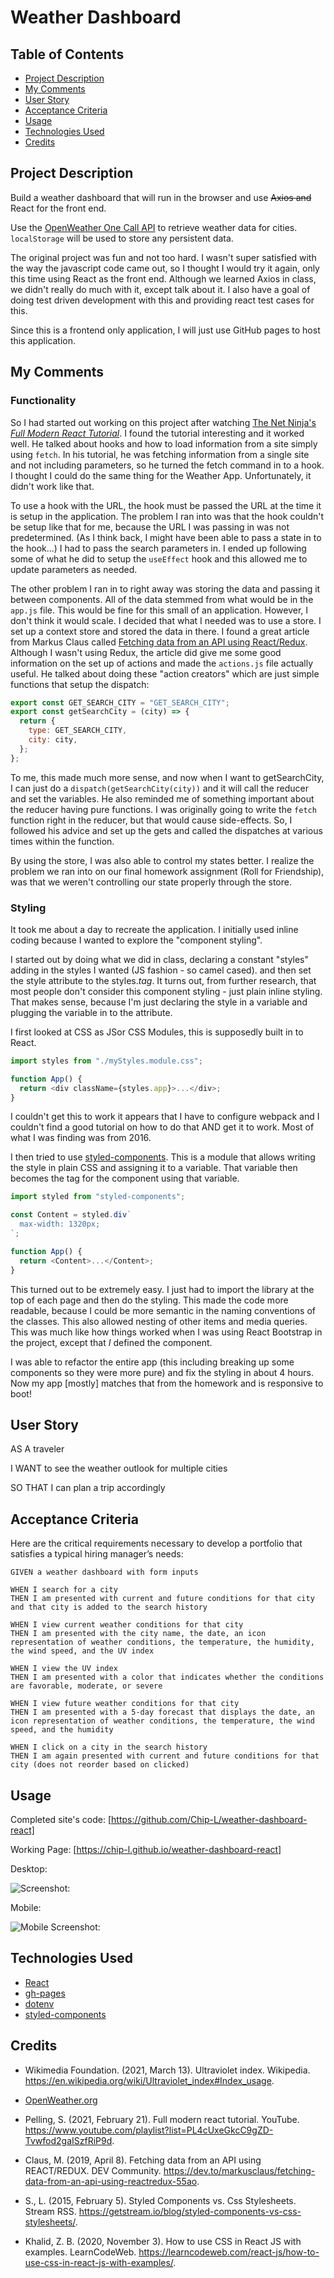 # Weather Dashboard

## Table of Contents

- [Project Description](#project-description)
- [My Comments](#my-comments)
- [User Story](#user-story)
- [Acceptance Criteria](#acceptance-criteria)
- [Usage](#usage)
- [Technologies Used](#technologies-used)
- [Credits](#credits)

## Project Description

Build a weather dashboard that will run in the browser and use ~~Axios and~~ React for the front end.

Use the [OpenWeather One Call API](https://openweathermap.org/api/one-call-api) to retrieve weather data for cities. `localStorage` will be used to store any persistent data.

The original project was fun and not too hard. I wasn't super satisfied with the way the javascript code came out, so I thought I would try it again, only this time using React as the front end. Although we learned Axios in class, we didn't really do much with it, except talk about it. I also have a goal of doing test driven development with this and providing react test cases for this.

Since this is a frontend only application, I will just use GitHub pages to host this application.

## My Comments

### Functionality

So I had started out working on this project after watching [The Net Ninja's _Full Modern React Tutorial_](https://www.youtube.com/playlist?list=PL4cUxeGkcC9gZD-Tvwfod2gaISzfRiP9d). I found the tutorial interesting and it worked well. He talked about hooks and how to load information from a site simply using `fetch`. In his tutorial, he was fetching information from a single site and not including parameters, so he turned the fetch command in to a hook. I thought I could do the same thing for the Weather App. Unfortunately, it didn't work like that.

To use a hook with the URL, the hook must be passed the URL at the time it is setup in the application. The problem I ran into was that the hook couldn't be setup like that for me, because the URL I was passing in was not predetermined. (As I think back, I might have been able to pass a state in to the hook...) I had to pass the search parameters in. I ended up following some of what he did to setup the `useEffect` hook and this allowed me to update parameters as needed.

The other problem I ran in to right away was storing the data and passing it between components. All of the data stemmed from what would be in the `app.js` file. This would be fine for this small of an application. However, I don't think it would scale. I decided that what I needed was to use a store. I set up a context store and stored the data in there. I found a great article from Markus Claus called [Fetching data from an API using React/Redux](https://dev.to/markusclaus/fetching-data-from-an-api-using-reactredux-55ao). Although I wasn't using Redux, the article did give me some good information on the set up of actions and made the `actions.js` file actually useful. He talked about doing these "action creators" which are just simple functions that setup the dispatch:

```javascript
export const GET_SEARCH_CITY = "GET_SEARCH_CITY";
export const getSearchCity = (city) => {
  return {
    type: GET_SEARCH_CITY,
    city: city,
  };
};
```

To me, this made much more sense, and now when I want to getSearchCity, I can just do a `dispatch(getSearchCity(city))` and it will call the reducer and set the variables. He also reminded me of something important about the reducer having pure functions. I was originally going to write the `fetch` function right in the reducer, but that would cause side-effects. So, I followed his advice and set up the gets and called the dispatches at various times within the function.

By using the store, I was also able to control my states better. I realize the problem we ran into on our final homework assignment (Roll for Friendship), was that we weren't controlling our state properly through the store.

### Styling

It took me about a day to recreate the application. I initially used inline coding because I wanted to explore the "component styling".

I started out by doing what we did in class, declaring a constant "styles" adding in the styles I wanted (JS fashion - so camel cased). and then set the style attribute to the styles._tag_. It turns out, from further research, that most people don't consider this component styling - just plain inline styling. That makes sense, because I'm just declaring the style in a variable and plugging the variable in to the attribute.

I first looked at CSS as JSor CSS Modules, this is supposedly built in to React.

```javascript
import styles from "./myStyles.module.css";

function App() {
  return <div className={styles.app}>...</div>;
}
```

I couldn't get this to work it appears that I have to configure webpack and I couldn't find a good tutorial on how to do that AND get it to work. Most of what I was finding was from 2016.

I then tried to use [styled-components](https://styled-components.com/). This is a module that allows writing the style in plain CSS and assigning it to a variable. That variable then becomes the tag for the component using that variable.

```javascript
import styled from "styled-components";

const Content = styled.div`
  max-width: 1320px;
`;

function App() {
  return <Content>...</Content>;
}
```

This turned out to be extremely easy. I just had to import the library at the top of each page and then do the styling. This made the code more readable, because I could be more semantic in the naming conventions of the classes. This also allowed nesting of other items and media queries. This was much like how things worked when I was using React Bootstrap in the project, except that _I_ defined the component.

I was able to refactor the entire app (this including breaking up some components so they were more pure) and fix the styling in about 4 hours. Now my app [mostly] matches that from the homework and is responsive to boot!

## User Story

AS A traveler

I WANT to see the weather outlook for multiple cities

SO THAT I can plan a trip accordingly

## Acceptance Criteria

Here are the critical requirements necessary to develop a portfolio that satisfies a typical hiring manager’s needs:

```
GIVEN a weather dashboard with form inputs

WHEN I search for a city
THEN I am presented with current and future conditions for that city and that city is added to the search history

WHEN I view current weather conditions for that city
THEN I am presented with the city name, the date, an icon representation of weather conditions, the temperature, the humidity, the wind speed, and the UV index

WHEN I view the UV index
THEN I am presented with a color that indicates whether the conditions are favorable, moderate, or severe

WHEN I view future weather conditions for that city
THEN I am presented with a 5-day forecast that displays the date, an icon representation of weather conditions, the temperature, the wind speed, and the humidity

WHEN I click on a city in the search history
THEN I am again presented with current and future conditions for that city (does not reorder based on clicked)

```

## Usage

Completed site's code: [https://github.com/Chip-L/weather-dashboard-react]

Working Page: [https://chip-l.github.io/weather-dashboard-react]

Desktop:

![Screenshot: ](./misc/screenshot.jpg)

Mobile:

![Mobile Screenshot:](./misc/screenshot.m.jpg)

## Technologies Used

- [React](https://reactjs.org/)
- [gh-pages](https://www.npmjs.com/package/gh-pages)
- [dotenv](https://www.npmjs.com/package/dotenv)
- [styled-components](https://styled-components.com/)

## Credits

- Wikimedia Foundation. (2021, March 13). Ultraviolet index. Wikipedia. https://en.wikipedia.org/wiki/Ultraviolet_index#Index_usage.

- [OpenWeather.org](https://openweathermap.org/)

- Pelling, S. (2021, February 21). Full modern react tutorial. YouTube. https://www.youtube.com/playlist?list=PL4cUxeGkcC9gZD-Tvwfod2gaISzfRiP9d.

- Claus, M. (2019, April 8). Fetching data from an API using REACT/REDUX. DEV Community. https://dev.to/markusclaus/fetching-data-from-an-api-using-reactredux-55ao.

- S., L. (2015, February 5). Styled Components vs. Css Stylesheets. Stream RSS. https://getstream.io/blog/styled-components-vs-css-stylesheets/.

- Khalid, Z. B. (2020, November 3). How to use CSS in React JS with examples. LearnCodeWeb. https://learncodeweb.com/react-js/how-to-use-css-in-react-js-with-examples/.
